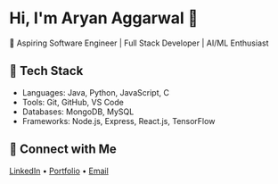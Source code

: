 # Hi, I'm Aryan Aggarwal 👋
🚀 Aspiring Software Engineer | Full Stack Developer | AI/ML Enthusiast

## 🧰 Tech Stack
- Languages: Java, Python, JavaScript, C
- Tools: Git, GitHub, VS Code
- Databases: MongoDB, MySQL
- Frameworks: Node.js, Express, React.js, TensorFlow

## 🔗 Connect with Me
[LinkedIn](https://www.linkedin.com/in/dev-aryan-aggarwal) • [Portfolio](https://aa-portofolio-uit.vercel.app/) • [Email](aryan.agg72@gmail.com)
